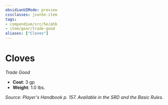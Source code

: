 ```yaml
---
obsidianUIMode: preview
cssclasses: json5e-item
tags:
- compendium/src/5e/phb
- item/gear/trade-good
aliases: ["Cloves"]
---
```

# Cloves
*Trade Good*  

- **Cost**: 3 gp
- **Weight**: 1.0 lbs.

*Source: Player's Handbook p. 157. Available in the SRD and the Basic Rules.*